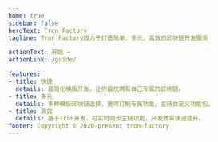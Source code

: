 ```yaml
---
home: true  
sidebar: false  
heroText: Tron Factory 
tagline: Tron Factory致力于打造简单、多元、高效的区块链开发服务 

actionText: 开始 →  
actionLink: /guide/  

features:  
- title: 快捷  
  details: 最简化模版开发，让你最快拥有自己专属的区块链。
- title: 多元  
  details: 多种模版区块链选择，更可订制专属功能，支持自定义功能包。
- title: 高效  
  details: 基于Tron开发，可实时同步主链功能，开发效率快速提升。  
footer: Copyright © 2020-present tron-factory
---
```

